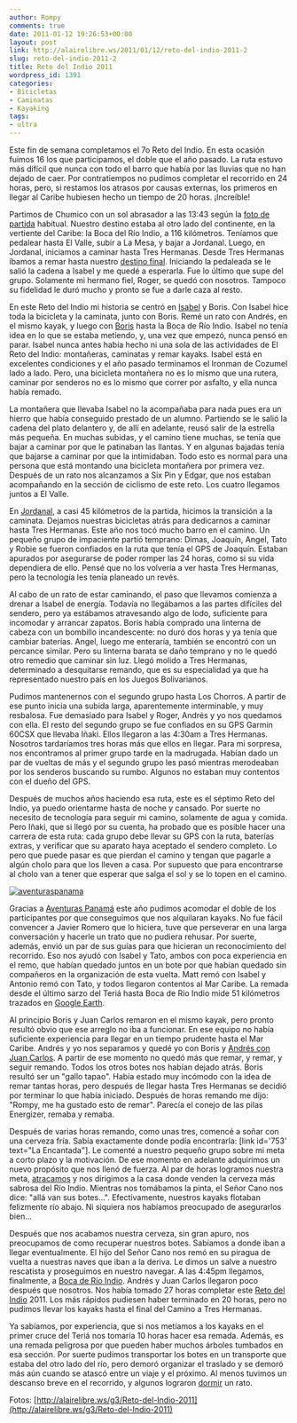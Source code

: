 ```yaml
---
author: Rompy
comments: true
date: 2011-01-12 19:26:53+00:00
layout: post
link: http://alairelibre.ws/2011/01/12/reto-del-indio-2011-2
slug: reto-del-indio-2011-2
title: Reto del Indio 2011
wordpress_id: 1391
categories:
- Bicicletas
- Caminatas
- Kayaking
tags:
- ultra
---
```


Este fin de semana completamos el 7o Reto del Indio. En esta ocasión fuimos 16 los que participamos, el doble que el año pasado. La ruta estuvo más difícil que nunca con todo el barro que había por las lluvias que no han dejado de caer. Por contratiempos no pudimos completar el recorrido en 24 horas, pero, si restamos los atrasos por causas externas, los primeros en llegar al Caribe hubiesen hecho un tiempo de 20 horas. ¡Increíble!

Partimos de Chumico con un sol abrasador a las 13:43 según la [foto de partida](http://alairelibre.ws/wp-content/uploads/2011/01/P1090007.jpg) habitual. Nuestro destino estaba al otro lado del continente, en la vertiente del Caribe: la Boca del Río Indio, a 116 kilómetros. Teníamos que pedalear hasta El Valle, subir a La Mesa, y bajar a Jordanal. Luego, en Jordanal, iniciamos a caminar hasta Tres Hermanas. Desde Tres Hermanas íbamos a remar hasta nuestro [destino final](http://alairelibre.ws/wp-content/uploads/2011/01/P1100050.jpg). Iniciando la pedaleada se le salió la cadena a Isabel y me quedé a esperarla. Fue lo último que supe del grupo. Solamente mi hermano fiel, Roger, se quedó con nosotros. Tampoco su fidelidad le duró mucho y pronto se fue a darle caza al resto.

En este Reto del Indio mi historia se centró en [Isabel](http://alairelibre.ws/wp-content/uploads/2011/01/P1090012.jpg) y Boris. Con Isabel hice toda la bicicleta y la caminata, junto con Boris. Remé un rato con Andrés, en el mismo kayak, y luego con [Boris](http://alairelibre.ws/wp-content/uploads/2011/01/P1100031.jpg) hasta la Boca de Río Indio. Isabel no tenía idea en lo que se estaba metiendo, y, una vez que empezó, nunca pensó en parar. Isabel nunca antes había hecho ni una sola de las actividades de El Reto del Indio: montañeras, caminatas y remar kayaks. Isabel está en excelentes condiciones y el año pasado terminamos el Ironman de Cozumel lado a lado. Pero, una bicicleta montañera no es lo mismo que una rutera, caminar por senderos no es lo mismo que correr por asfalto, y ella nunca había remado.

La montañera que llevaba Isabel no la acompañaba para nada pues era un hierro que había conseguido prestado de un alumno. Partiendo se le salió la cadena del plato delantero y, de allí en adelante, reusó salir de la estrella más pequeña. En muchas subidas, y el camino tiene muchas, se tenía que bajar a caminar por que le patinaban las llantas. Y en algunas bajadas tenía que bajarse a caminar por que la intimidaban. Todo esto es normal para una persona que está montando una bicicleta montañera por primera vez. Después de un rato nos alcanzamos a Six Pin y Edgar, que nos estaban acompañando en la sección de ciclismo de este reto. Los cuatro llegamos juntos a El Valle.

En [Jordanal](http://alairelibre.ws/wp-content/uploads/2011/01/P1090016.jpg), a casi 45 kilómetros de la partida, hicimos la transición a la caminata. Dejamos nuestras bicicletas atrás para dedicarnos a caminar hasta Tres Hermanas. Este año nos tocó mucho barro en el camino. Un pequeño grupo de impaciente partió temprano: Dimas, Joaquín, Angel, Tato y Robie se fueron confiados en la ruta que tenía el GPS de Joaquín. Estaban apurados por asegurarse de poder romper las 24 horas, como si su vida dependiera de ello. Pensé que no los volvería a ver hasta Tres Hermanas, pero la tecnología les tenía planeado un revés.

Al cabo de un rato de estar caminando, el paso que llevamos comienza a drenar a Isabel de energía. Todavía no llegábamos a las partes difíciles del sendero, pero ya estábamos atravesando algo de lodo, suficiente para incomodar y arrancar zapatos. Boris había comprado una linterna de cabeza con un bombillo incandescente: no duró dos horas y ya tenía que cambiar baterías. Angel, luego me enteraría, también se encontró con un percance similar. Pero su linterna barata se daño temprano y no le quedó otro remedio que caminar sin luz. Llegó molido a Tres Hermanas, determinado a desquitarse remando, que es su especialidad ya que ha representado nuestro país en los Juegos Bolivarianos.

Pudimos mantenernos con el segundo grupo hasta Los Chorros. A partir de ese punto inicia una subida larga, aparentemente interminable, y muy resbalosa. Fue demasiado para Isabel y Roger, Andrés y yo nos quedamos con ella. El resto del segundo grupo se fue confiados en su GPS Garmin 60CSX que llevaba Iñaki. Ellos llegaron a las 4:30am a Tres Hermanas. Nosotros tardaríamos tres horas más que ellos en llegar. Para mi sorpresa, nos encontramos al primer grupo tarde en la madrugada. Habían dado un par de vueltas de más y el segundo grupo les pasó mientras merodeaban por los senderos buscando su rumbo. Algunos no estaban muy contentos con el dueño del GPS.

Después de muchos años haciendo esa ruta, este es el séptimo Reto del Indio, ya puedo orientarme hasta de noche y cansado. Por suerte no necesito de tecnología para seguir mi camino, solamente de agua y comida. Pero Iñaki, que si llegó por su cuenta, ha probado que es posible hacer una carrera de esta ruta: cada grupo debe llevar su GPS con la ruta, baterías extras, y verificar que su aparato haya aceptado el sendero completo. Lo pero que puede pasar es que pierdan el camino y tengan que pagarle a algún cholo para que los lleven a casa. Por supuesto que para encontrarse al cholo van a tener que esperar que salga el sol y se lo topen en el camino.

[![aventuraspanama](http://alairelibre.ws/wp-content/uploads/2011/01/aventuraspanama-300x65.png)](http://aventuraspanama.com)

Gracias a [Aventuras Panamá](http://aventuraspanama.com) este año pudimos acomodar el doble de los participantes por que conseguimos que nos alquilaran kayaks. No fue fácil convencer a Javier Romero que lo hiciera, tuve que perseverar en una larga conversación y hacerle un trato que no pudiera rehusar. Por suerte, además, envió un par de sus guías para que hicieran un reconocimiento del recorrido. Eso nos ayudó con Isabel y Tato, ambos con poca experiencia en el remo, que habían quedado juntos en un bote por que habían quedado sin compañeros en la organización de esta vuelta. Matt remó con Isabel y Antonio remó con Tato, y todos llegaron contentos al Mar Caribe. La remada desde el último sarzo del Teriá hasta Boca de Río Indio mide 51 kilómetros trazados en [Google Earth](http://maps.google.com/maps?f=q&hl=es&q=http://alairelibre.ws/mapas/RetoDelIndio-Rio.kmz).

Al principio Boris y Juan Carlos remaron en el mismo kayak, pero pronto resultó obvio que ese arreglo no iba a funcionar. En ese equipo no había suficiente experiencia para llegar en un tiempo prudente hasta el Mar Caribe. Andrés y yo nos separamos y quedé yo con Boris y [Andrés con Juan Carlos](http://alairelibre.ws/wp-content/uploads/2011/01/P1100035.jpg). A partir de ese momento no quedó más que remar, y remar, y seguir remando. Todos los otros botes nos habían dejado atrás. Boris resultó ser un "gallo tapao". Había estado muy incómodo con la idea de remar tantas horas, pero después de llegar hasta Tres Hermanas se decidió por terminar lo que había iniciado. Después de horas remando me dijo: "Rompy, me ha gustado esto de remar". Parecía el conejo de las pilas Energizer, remaba y remaba.

Después de varias horas remando, como unas tres, comencé a soñar con una cerveza fría. Sabía exactamente donde podía encontrarla: [link id='753' text="La Encantada"]. Le comenté a nuestro pequeño grupo sobre mi meta a corto plazo y la motivación. De ese momento en adelante adquirimos un nuevo propósito que nos llenó de fuerza. Al par de horas logramos nuestra meta, [atracamos](http://alairelibre.ws/wp-content/uploads/2011/01/P1100047.jpg) y nos dirigimos a la casa donde venden la cerveza más sabrosa del Río Indio. Mientras nos tomábamos la pinta, el Señor Cano nos dice: "allá van sus botes...". Efectivamente, nuestros kayaks flotaban felizmente río abajo. Ni siquiera nos habíamos preocupado de asegurarlos bien...

Después que nos acabamos nuestra cerveza, sin gran apuro, nos preocupamos de como recuperar nuestros botes. Sabíamos a donde iban a llegar eventualmente. El hijo del Señor Cano nos remó en su piragua de vuelta a nuestras naves que iban a la deriva. Le dimos un salve a nuestro rescatista y proseguimos en nuestro navegar. A las 4:45pm llegamos, finalmente, a [Boca de Río Indio](http://alairelibre.ws/wp-content/uploads/2011/01/P1100049.jpg). Andrés y Juan Carlos llegaron poco después que nosotros. Nos había tomado 27 horas completar este [Reto del Indio](http://retodelindio.info) 2011. Los más rápidos pudiesen haber terminado en 20 horas, pero no pudimos llevar los kayaks hasta el final del Camino a Tres Hermanas.

Ya sabíamos, por experiencia, que si nos metíamos a los kayaks en el primer cruce del Teriá nos tomaría 10 horas hacer esa remada. Además, es una remada peligrosa por que pueden haber muchos árboles tumbados en esa sección. Por suerte pudimos transportar los botes en un transporte que estaba del otro lado del río, pero demoró organizar el traslado y se demoró más aún cuando se atascó entre un viaje y el próximo. Al menos tuvimos un descanso breve en el recorrido, y algunos lograron [dormir](http://alairelibre.ws/wp-content/uploads/2011/01/P1100026.jpg) un rato.

Fotos: [http://alairelibre.ws/g3/Reto-del-Indio-2011](http://alairelibre.ws/g3/Reto-del-Indio-2011)
